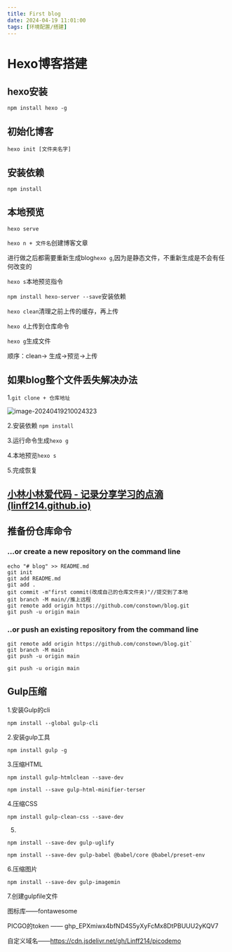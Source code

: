 ```yaml
---
title: First blog
date: 2024-04-19 11:01:00
tags: [环境配置/搭建]
---
```


# Hexo博客搭建

## hexo安装

`npm install hexo -g`

## 初始化博客

`hexo init [文件夹名字]`

## 安装依赖

`npm install`

## 本地预览

`hexo serve`

`hexo n + 文件名`创建博客文章

进行做之后都需要重新生成blog`hexo g`,因为是静态文件，不重新生成是不会有任何改变的

`hexo s`本地预览指令

`npm install hexo-server --save`安装依赖

`hexo clean`清理之前上传的缓存，再上传

`hexo d`上传到仓库命令

`hexo g`生成文件

顺序：clean-> 生成->预览->上传


## 如果blog整个文件丢失解决办法

1.`git clone + 仓库地址`

![image-20240419210024323](https://cdn.jsdelivr.net/gh/Linff214/picodemo/img/image-20240419210024323.png)

2.安装依赖 `npm install`

3.运行命令生成`hexo g`

4.本地预览`hexo s`

5.完成恢复

## [小林小林爱代码 - 记录分享学习的点滴 (linff214.github.io)](https://linff214.github.io/)

## 推备份仓库命令

### ...or create a new repository on the command line

```
echo "# blog" >> README.md
git init
git add README.md
git add .
git commit -m"first commit(改成自己的仓库文件夹)"//提交到了本地
git branch -M main//推上远程
git remote add origin https://github.com/constown/blog.git
git push -u origin main
```

### ..or push an existing repository from the command line
```
git remote add origin https://github.com/constown/blog.git`
git branch -M main
git push -u origin main
```

`git push -u origin main`

## Gulp压缩

1.安装Gulp的cli

`npm install --global gulp-cli`

2.安装gulp工具

`npm install gulp -g`

3.压缩HTML

`npm install gulp-htmlclean --save-dev`

`npm install --save gulp-html-minifier-terser`

4.压缩CSS

`npm install gulp-clean-css --save-dev`

5.

`npm install --save-dev gulp-uglify`

`npm install --save-dev gulp-babel @babel/core @babel/preset-env`

6.压缩图片

`npm install --save-dev gulp-imagemin`

7.创建gulpfile文件

图标库——fontawesome

PICGO的token —— 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

自定义域名——https://cdn.jsdelivr.net/gh/Linff214/picodemo